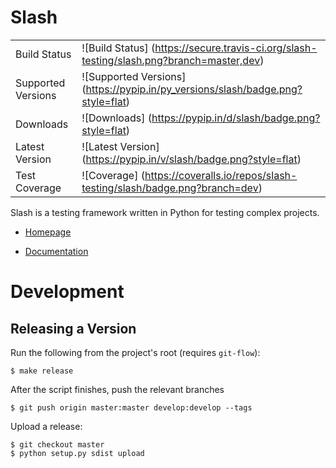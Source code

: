 Slash
=====


|                       |                                                                                    |
|-----------------------|------------------------------------------------------------------------------------|
| Build Status          | ![Build Status] (https://secure.travis-ci.org/slash-testing/slash.png?branch=master,dev) |
| Supported Versions    | ![Supported Versions] (https://pypip.in/py_versions/slash/badge.png?style=flat)    |
| Downloads             | ![Downloads] (https://pypip.in/d/slash/badge.png?style=flat)                       |
| Latest Version        | ![Latest Version] (https://pypip.in/v/slash/badge.png?style=flat)                  |
| Test Coverage         | ![Coverage] (https://coveralls.io/repos/slash-testing/slash/badge.png?branch=dev)        |


Slash is a testing framework written in Python for testing complex projects. 

* [Homepage](http://slash-testing.github.io/slash/)

* [Documentation](https://slash.readthedocs.org/en/latest/)

Development
===========

Releasing a Version
-------------------

Run the following from the project's root (requires `git-flow`):

```
$ make release
```

After the script finishes, push the relevant branches

```
$ git push origin master:master develop:develop --tags
```

Upload a release:
```
$ git checkout master
$ python setup.py sdist upload
```
